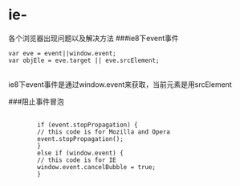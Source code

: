 # ie-
各个浏览器出现问题以及解决方法
###ie8下event事件
<pre><code>var eve = event||window.event;
var objEle = eve.target || eve.srcElement;
</code>
</pre>
<p>ie8下event事件是通过window.event来获取，当前元素是用srcElement</p>
###阻止事件冒泡
<pre>
    <code>
        if (event.stopPropagation) { 
        // this code is for Mozilla and Opera 
        event.stopPropagation(); 
        } 
        else if (window.event) { 
        // this code is for IE 
        window.event.cancelBubble = true; 
        }
    </code>
</pre>
